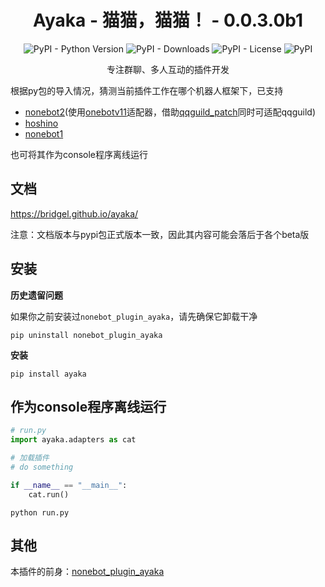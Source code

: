 <div align="center">

# Ayaka - 猫猫，猫猫！ - 0.0.3.0b1

![PyPI - Python Version](https://img.shields.io/pypi/pyversions/ayaka)
![PyPI - Downloads](https://img.shields.io/pypi/dm/ayaka)
![PyPI - License](https://img.shields.io/pypi/l/ayaka)
![PyPI](https://img.shields.io/pypi/v/ayaka)

专注群聊、多人互动的插件开发

</div>

根据py包的导入情况，猜测当前插件工作在哪个机器人框架下，已支持

- [nonebot2](https://github.com/nonebot/nonebot2)(使用[onebotv11](https://github.com/nonebot/adapter-onebot)适配器，借助[qqguild_patch](https://github.com/mnixry/nonebot-plugin-guild-patch)同时可适配qqguild)
- [hoshino](https://github.com/Ice-Cirno/HoshinoBot)
- [nonebot1](https://github.com/nonebot/nonebot)

也可将其作为console程序离线运行

## 文档

https://bridgel.github.io/ayaka/

注意：文档版本与pypi包正式版本一致，因此其内容可能会落后于各个beta版

## 安装

**历史遗留问题**

如果你之前安装过`nonebot_plugin_ayaka`，请先确保它卸载干净

```
pip uninstall nonebot_plugin_ayaka
```

**安装**

```
pip install ayaka
```

## 作为console程序离线运行

```py
# run.py
import ayaka.adapters as cat

# 加载插件
# do something

if __name__ == "__main__":
    cat.run()
```

```
python run.py
```

## 其他

本插件的前身：[nonebot_plugin_ayaka](https://github.com/bridgeL/nonebot-plugin-ayaka)
